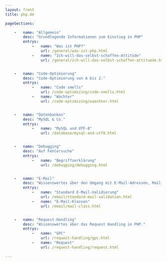 ```yaml
---
layout: front
title: php.de

pageSections:

    -   name: "Allgemein"
        desc: "Grundlegende Informationen zum Einstieg in PHP"
        entrys:
            -   name: "Was ist PHP?"
                url: /general/was-ist-php.html
            -   name: "Ich-will-das-selbst-schaffen-Attitüde"
                url: /general/ich-will-das-selbst-schaffen-attituede.html


    -   name: "Code-Optimierung"
        desc: "Code-Optimierung von A bis Z."
        entrys:
            -   name: "Code smells"
                url: /code-optimizing/code-smells.html
            -   name: "Wächter"
                url: /code-optimizing/waechter.html


    -   name: "Datenbanken"
        desc: "MySQL & Co."
        entrys:
            -   name: "MySQL und UTF-8"
                url: /database/mysql-and-utf8.html


    -   name: "Debugging"
        desc: "Auf Fehlersuche"
        entrys:
            -   name: "Begriffserklärung"
                url: /debugging/debugging.html


    -   name: "E-Mail"
        desc: "Wissenswertes über den Umgang mit E-Mail-Adressen, Mail-Servern, und Mailer-Klassen."
        entrys:
            -   name: "Standard E-Mail-Validierung"
                url: /email/standard-mail-validation.html
            -   name: "E-Mail-Klassen"
                url: /email/mail-class.html


    -   name: "Request-Handling"
        desc: "Wissenswertes über das Request Handling in PHP."
        entrys:
            -   name: "GPC"
                url: /request-handling/gpc.html
            -   name: "Request"
                url: /request-handling/request.html

---
```

